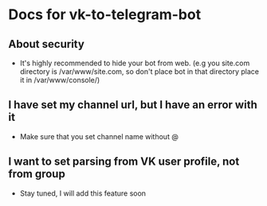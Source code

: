 # Docs for vk-to-telegram-bot

## About security
* It's highly recommended to hide your bot from web. (e.g you site.com directory is /var/www/site.com, so don't place bot in that directory place it in /var/www/console/)

## I have set my channel url, but I have an error with it
* Make sure that you set channel name without @

## I want to set parsing from VK user profile, not from group
* Stay tuned, I will add this feature soon